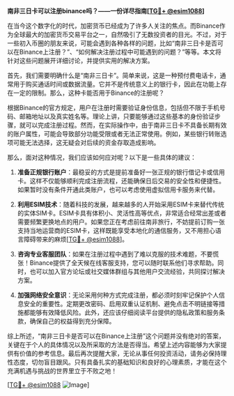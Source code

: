 **南非三日卡可以注册binance吗？——一份详尽指南[[TG💪+ @esim1088](https://t.me/s/esim1088)]**

在当今这个数字化的时代，加密货币已经成为了许多人关注的焦点。而Binance作为全球最大的加密货币交易平台之一，自然吸引了无数投资者的目光。不过，对于一些初入币圈的朋友来说，可能会遇到各种各样的问题，比如“南非三日卡是否可以在Binance上注册？”、“如何解决注册过程中可能遇到的问题？”等等。本文将针对这些问题展开详细讨论，并提供实用的解决方案。

首先，我们需要明确什么是“南非三日卡”。简单来说，这是一种预付费电话卡，通常用于购买通话时间或数据流量。它并不是传统意义上的银行卡，因此在功能上存在一定的限制。那么，这种卡能否用于Binance的注册呢？

根据Binance的官方规定，用户在注册时需要验证身份信息，包括但不限于手机号码、邮箱地址以及真实姓名等。理论上讲，只要能够通过这些基本的身份验证步骤，就可以完成注册过程。然而，在实际操作中，由于南非三日卡不具备长期有效的账户属性，可能会导致部分功能受限或者无法正常使用。例如，某些银行转账选项可能无法选择，这无疑会对后续的资金存取造成影响。

那么，面对这种情况，我们应该如何应对呢？以下是一些具体的建议：

1. **准备正规银行账户**：最稳妥的方式是提前准备好一张正规的银行借记卡或信用卡。这样不仅能够顺利完成注册流程，还能确保日后交易的安全性和便捷性。如果暂时没有条件开通此类账户，也可以考虑使用虚拟信用卡服务来代替。

2. **利用ESIM技术**：随着科技的发展，越来越多的人开始采用ESIM卡来替代传统的实体SIM卡。ESIM卡具有体积小、灵活性高等优点，非常适合经常出差或者需要频繁更换地点的用户。如果您正在考虑前往南非旅行，不妨提前订购一张支持当地运营商的ESIM卡，这样既能享受本地化的通信服务，又不用担心语言障碍带来的麻烦[[TG💪+ @esim1088](https://t.me/s/esim1088)]。

3. **咨询专业客服团队**：如果在注册过程中遇到了难以克服的技术难题，不要慌张！Binance提供了全天候在线客服支持，您可以随时联系他们寻求帮助。同时，也可以加入官方论坛或社交媒体群组与其他用户交流经验，共同探讨解决方案。

4. **加强网络安全意识**：无论采用何种方式完成注册，都必须时刻牢记保护个人信息安全的重要性。定期更改密码、启用双重认证机制、避免点击不明链接等措施都能够有效降低风险。此外，还应该仔细阅读平台提供的隐私政策和服务条款，确保自己的权益得到充分保障。

综上所述，“南非三日卡是否可以在Binance上注册”这个问题并没有绝对的答案，关键在于个人的具体情况以及所采取的方法是否得当。希望上述内容能够为大家提供有价值的参考信息。最后再次提醒大家，无论从事任何投资活动，请务必保持理性态度，切勿盲目跟风。只有具备扎实的基础知识和良好的心理素质，才能在这个充满机遇与挑战的世界里立于不败之地！

[[TG💪+ @esim1088](https://t.me/s/esim1088) ![Image](https://i.postimg.cc/4NQfJmqS/Snipaste-2025-05-13-00-14-12.png)]